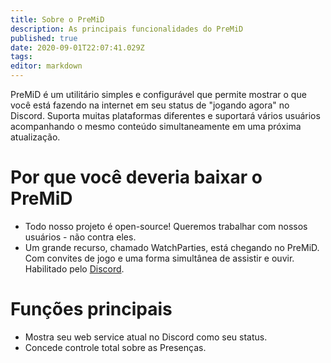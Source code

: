 ```yaml
---
title: Sobre o PreMiD
description: As principais funcionalidades do PreMiD
published: true
date: 2020-09-01T22:07:41.029Z
tags:
editor: markdown
---
```


PreMiD é um utilitário simples e configurável que permite mostrar o que você está fazendo na internet em seu status de "jogando agora" no Discord. Suporta muitas plataformas diferentes e suportará vários usuários acompanhando o mesmo conteúdo simultaneamente em uma próxima atualização.

# Por que você deveria baixar o PreMiD
- Todo nosso projeto é open-source! Queremos trabalhar com nossos usuários - não contra eles.
- Um grande recurso, chamado WatchParties, está chegando no PreMiD. Com convites de jogo e uma forma simultânea de assistir e ouvir. Habilitado pelo [Discord](https://discordapp.com/).

# Funções principais
- Mostra seu web service atual no Discord como seu status.
- Concede controle total sobre as Presenças.